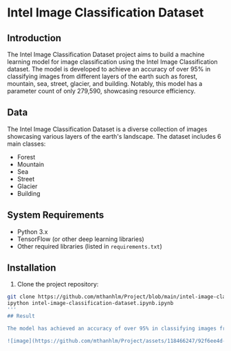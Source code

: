 # Intel Image Classification Dataset

## Introduction

The Intel Image Classification Dataset project aims to build a machine learning model for image classification using the Intel Image Classification dataset. The model is developed to achieve an accuracy of over 95% in classifying images from different layers of the earth such as forest, mountain, sea, street, glacier, and building. Notably, this model has a parameter count of only 279,590, showcasing resource efficiency.

## Data

The Intel Image Classification Dataset is a diverse collection of images showcasing various layers of the earth's landscape. The dataset includes 6 main classes:
- Forest
- Mountain
- Sea
- Street
- Glacier
- Building

## System Requirements

- Python 3.x
- TensorFlow (or other deep learning libraries)
- Other required libraries (listed in `requirements.txt`)

## Installation

1. Clone the project repository:

```bash
git clone https://github.com/mthanhlm/Project/blob/main/intel-image-classification-dataset.ipynb
ipython intel-image-classification-dataset.ipynb.ipynb
'''
## Result

The model has achieved an accuracy of over 95% in classifying images from different layers of the earth. Notably, the model utilizes only 279,590 parameters, demonstrating lightweight and efficient resource usage.

![image](https://github.com/mthanhlm/Project/assets/118466247/92f6ee4d-adc3-45ba-8610-f5009be54da3)
